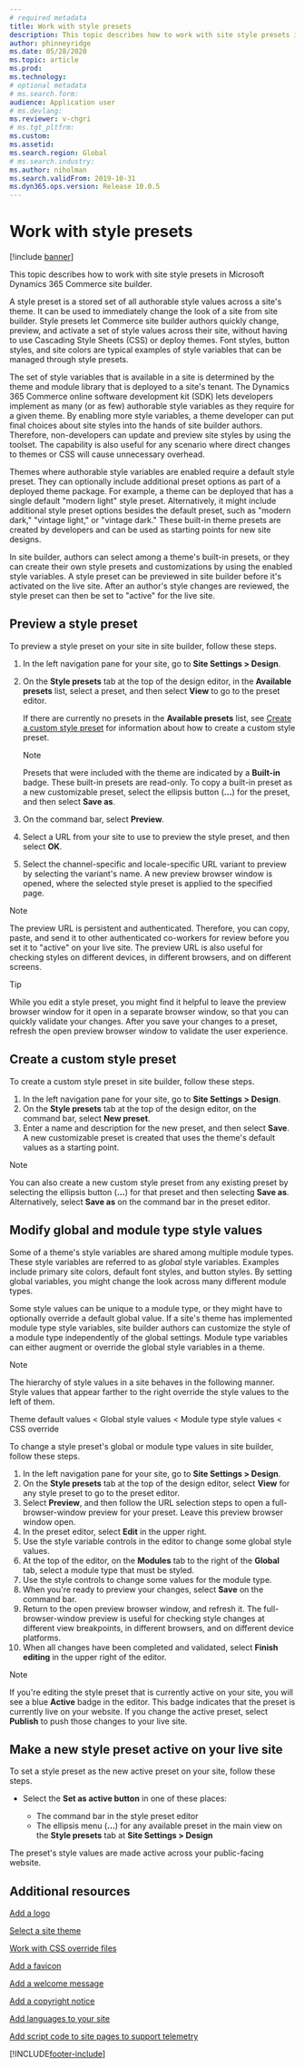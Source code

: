 ```yaml
---
# required metadata
title: Work with style presets
description: This topic describes how to work with site style presets in Microsoft Dynamics 365 Commerce site builder. 
author: phinneyridge
ms.date: 05/28/2020
ms.topic: article
ms.prod: 
ms.technology: 
# optional metadata
# ms.search.form: 
audience: Application user
# ms.devlang: 
ms.reviewer: v-chgri
# ms.tgt_pltfrm: 
ms.custom: 
ms.assetid: 
ms.search.region: Global
# ms.search.industry: 
ms.author: niholman
ms.search.validFrom: 2019-10-31
ms.dyn365.ops.version: Release 10.0.5
---
```


# Work with style presets

[!include [banner](includes/banner.md)]

This topic describes how to work with site style presets in Microsoft Dynamics 365 Commerce site builder.

A style preset is a stored set of all authorable style values across a site's theme. It can be used to immediately change the look of a site from site builder. Style presets let Commerce site builder authors quickly change, preview, and activate a set of style values across their site, without having to use Cascading Style Sheets (CSS) or deploy themes. Font styles, button styles, and site colors are typical examples of style variables that can be managed through style presets.

The set of style variables that is available in a site is determined by the theme and module library that is deployed to a site's tenant. The Dynamics 365 Commerce online software development kit (SDK) lets developers implement as many (or as few) authorable style variables as they require for a given theme. By enabling more style variables, a theme developer can put final choices about site styles into the hands of site builder authors. Therefore, non-developers can update and preview site styles by using the toolset. The capability is also useful for any scenario where direct changes to themes or CSS will cause unnecessary overhead.

Themes where authorable style variables are enabled require a default style preset. They can optionally include additional preset options as part of a deployed theme package. For example, a theme can be deployed that has a single default "modern light" style preset. Alternatively, it might include additional style preset options besides the default preset, such as "modern dark," "vintage light," or "vintage dark." These built-in theme presets are created by developers and can be used as starting points for new site designs.

In site builder, authors can select among a theme's built-in presets, or they can create their own style presets and customizations by using the enabled style variables. A style preset can be previewed in site builder before it's activated on the live site. After an author's style changes are reviewed, the style preset can then be set to "active" for the live site.

## Preview a style preset

To preview a style preset on your site in site builder, follow these steps.

1. In the left navigation pane for your site, go to **Site Settings \> Design**.
1. On the **Style presets** tab at the top of the design editor, in the **Available presets** list, select a preset, and then select **View** to go to the preset editor.

    If there are currently no presets in the **Available presets** list, see [Create a custom style preset](#create-a-custom-style-preset) for information about how to create a custom style preset.

    > [!NOTE]
    > Presets that were included with the theme are indicated by a **Built-in** badge. These built-in presets are read-only. To copy a built-in preset as a new customizable preset, select the ellipsis button (**...**) for the preset, and then select **Save as**.

1. On the command bar, select **Preview**.
1. Select a URL from your site to use to preview the style preset, and then select **OK**.
1. Select the channel-specific and locale-specific URL variant to preview by selecting the variant's name. A new preview browser window is opened, where the selected style preset is applied to the specified page.

> [!NOTE]
> The preview URL is persistent and authenticated. Therefore, you can copy, paste, and send it to other authenticated co-workers for review before you set it to "active" on your live site. The preview URL is also useful for checking styles on different devices, in different browsers, and on different screens.

> [!TIP]
> While you edit a style preset, you might find it helpful to leave the preview browser window for it open in a separate browser window, so that you can quickly validate your changes. After you save your changes to a preset, refresh the open preview browser window to validate the user experience.

## Create a custom style preset

To create a custom style preset in site builder, follow these steps.

1. In the left navigation pane for your site, go to **Site Settings \> Design**.
1. On the **Style presets** tab at the top of the design editor, on the command bar, select **New preset**.
1. Enter a name and description for the new preset, and then select **Save**. A new customizable preset is created that uses the theme's default values as a starting point.

> [!NOTE]
> You can also create a new custom style preset from any existing preset by selecting the ellipsis button (**...**) for that preset and then selecting **Save as**. Alternatively, select **Save as** on the command bar in the preset editor.

## Modify global and module type style values

Some of a theme's style variables are shared among multiple module types. These style variables are referred to as *global* style variables. Examples include primary site colors, default font styles, and button styles. By setting global variables, you might change the look across many different module types.

Some style values can be unique to a module type, or they might have to optionally override a default global value. If a site's theme has implemented module type style variables, site builder authors can customize the style of a module type independently of the global settings. Module type variables can either augment or override the global style variables in a theme.

> [!NOTE]
> The hierarchy of style values in a site behaves in the following manner. Style values that appear farther to the right override the style values to the left of them.
>
> Theme default values \< Global style values \< Module type style values \< CSS override

To change a style preset's global or module type values in site builder, follow these steps.

1. In the left navigation pane for your site, go to **Site Settings \> Design**.
1. On the **Style presets** tab at the top of the design editor, select **View** for any style preset to go to the preset editor.
1. Select **Preview**, and then follow the URL selection steps to open a full-browser-window preview for your preset. Leave this preview browser window open.
1. In the preset editor, select **Edit** in the upper right.
1. Use the style variable controls in the editor to change some global style values.
1. At the top of the editor, on the **Modules** tab to the right of the **Global** tab, select a module type that must be styled.
1. Use the style controls to change some values for the module type.
1. When you're ready to preview your changes, select **Save** on the command bar.
1. Return to the open preview browser window, and refresh it. The full-browser-window preview is useful for checking style changes at different view breakpoints, in different browsers, and on different device platforms.
1. When all changes have been completed and validated, select **Finish editing** in the upper right of the editor.

> [!NOTE]
> If you're editing the style preset that is currently active on your site, you will see a blue **Active** badge in the editor. This badge indicates that the preset is currently live on your website. If you change the active preset, select **Publish** to push those changes to your live site.

## Make a new style preset active on your live site

To set a style preset as the new active preset on your site, follow these steps.

- Select the **Set as active button** in one of these places:

    - The command bar in the style preset editor
    - The ellipsis menu (**...**) for any available preset in the main view on the **Style presets** tab at **Site Settings \> Design**

The preset's style values are made active across your public-facing website.

## Additional resources

[Add a logo](add-logo.md)

[Select a site theme](select-site-theme.md)

[Work with CSS override files](css-override-files.md)

[Add a favicon](add-favicon.md)

[Add a welcome message](add-welcome-message.md)

[Add a copyright notice](add-copyright-notice.md)

[Add languages to your site](add-languages-to-site.md)

[Add script code to site pages to support telemetry](add-telemetry.md)


[!INCLUDE[footer-include](../includes/footer-banner.md)]
